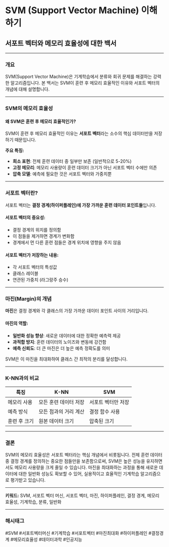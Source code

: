 # SVM (Support Vector Machine) 이해하기
## 서포트 벡터와 메모리 효율성에 대한 백서

---

### 개요

SVM(Support Vector Machine)은 기계학습에서 분류와 회귀 문제를 해결하는 강력한 알고리즘입니다. 본 백서는 SVM이 훈련 후 메모리 효율적인 이유와 서포트 벡터의 개념에 대해 설명합니다.

---

### SVM의 메모리 효율성

#### 왜 SVM은 훈련 후 메모리 효율적인가?

SVM이 훈련 후 메모리 효율적인 이유는 **서포트 벡터**라는 소수의 핵심 데이터만을 저장하기 때문입니다.

**주요 특징:**
- **희소 표현**: 전체 훈련 데이터 중 일부만 보존 (일반적으로 5-20%)
- **고정 메모리**: 메모리 사용량이 훈련 데이터 크기가 아닌 서포트 벡터 수에만 의존
- **압축 모델**: 예측에 필요한 것은 서포트 벡터와 가중치뿐

---

### 서포트 벡터란?

서포트 벡터는 **결정 경계(하이퍼플레인)에 가장 가까운 훈련 데이터 포인트들**입니다.

#### 서포트 벡터의 중요성:
- 결정 경계의 위치를 정의함
- 이 점들을 제거하면 경계가 변화함
- 경계에서 먼 다른 훈련 점들은 경계 위치에 영향을 주지 않음

#### 서포트 벡터가 저장하는 내용:
- 각 서포트 벡터의 특성값
- 클래스 레이블
- 연관된 가중치 (라그랑주 승수)

---

### 마진(Margin)의 개념

**마진**은 결정 경계와 각 클래스의 가장 가까운 데이터 포인트 사이의 거리입니다.

#### 마진의 역할:
- **일반화 성능 향상**: 새로운 데이터에 대한 정확한 예측력 제공
- **과적합 방지**: 훈련 데이터의 노이즈와 변동에 강건함
- **예측 신뢰도**: 더 큰 마진은 더 높은 예측 정확도를 의미

SVM은 이 마진을 최대화하여 클래스 간 최적의 분리를 달성합니다.

---

### K-NN과의 비교

| 특징 | K-NN | SVM |
|------|------|-----|
| 메모리 사용 | 모든 훈련 데이터 저장 | 서포트 벡터만 저장 |
| 예측 방식 | 모든 점과의 거리 계산 | 결정 함수 사용 |
| 훈련 후 크기 | 원본 데이터 크기 | 압축된 크기 |

---

### 결론

SVM의 메모리 효율성은 서포트 벡터라는 핵심 개념에서 비롯됩니다. 전체 훈련 데이터 중 결정 경계를 정의하는 중요한 점들만을 보존함으로써, SVM은 높은 성능을 유지하면서도 메모리 사용량을 크게 줄일 수 있습니다. 마진을 최대화하는 과정을 통해 새로운 데이터에 대한 일반화 성능도 확보할 수 있어, 실용적이고 효율적인 기계학습 알고리즘으로 평가받고 있습니다.

---

**키워드:** SVM, 서포트 벡터 머신, 서포트 벡터, 마진, 하이퍼플레인, 결정 경계, 메모리 효율성, 기계학습, 분류, 일반화

---

### 해시태그

#SVM #서포트벡터머신 #기계학습 #서포트벡터 #마진최대화 #하이퍼플레인 #결정경계 #메모리효율성 #데이터과학 #인공지능
